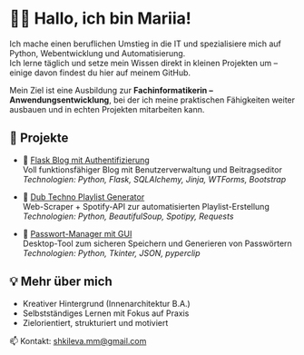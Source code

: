 # 👩‍💻 Hallo, ich bin Mariia!

Ich mache einen beruflichen Umstieg in die IT und spezialisiere mich auf Python, Webentwicklung und Automatisierung.  
Ich lerne täglich und setze mein Wissen direkt in kleinen Projekten um – einige davon findest du hier auf meinem GitHub.

Mein Ziel ist eine Ausbildung zur **Fachinformatikerin – Anwendungsentwicklung**, bei der ich meine praktischen Fähigkeiten weiter ausbauen und in echten Projekten mitarbeiten kann.

## 📂 Projekte

- 📝 [Flask Blog mit Authentifizierung](https://github.com/klukva-codes/Flask-Blog-with-Authentication)  
  Voll funktionsfähiger Blog mit Benutzerverwaltung und Beitragseditor  
  *Technologien: Python, Flask, SQLAlchemy, Jinja, WTForms, Bootstrap*

- 🎵 [Dub Techno Playlist Generator](https://github.com/klukva-codes/spotify-playlist-dub-techno)  
  Web-Scraper + Spotify-API zur automatisierten Playlist-Erstellung  
  *Technologien: Python, BeautifulSoup, Spotipy, Requests*

- 🔐 [Passwort-Manager mit GUI](https://github.com/klukva-codes/password-manager)  
  Desktop-Tool zum sicheren Speichern und Generieren von Passwörtern  
  *Technologien: Python, Tkinter, JSON, pyperclip*

## 💡 Mehr über mich
- Kreativer Hintergrund (Innenarchitektur B.A.)
- Selbstständiges Lernen mit Fokus auf Praxis
- Zielorientiert, strukturiert und motiviert

📫 Kontakt: shkileva.mm@gmail.com
